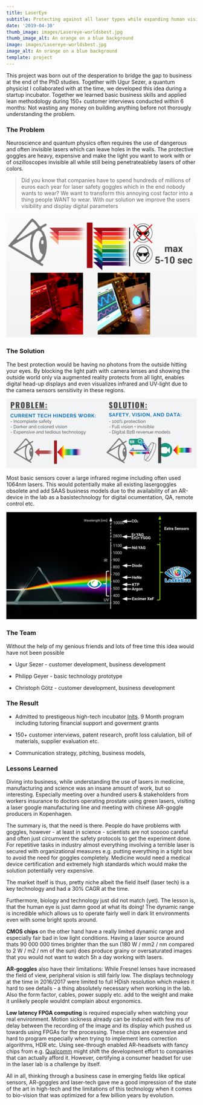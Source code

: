 ```yaml
---
title: LaserEye
subtitle: Protecting against all laser types while expanding human vision
date: '2019-04-30'
thumb_image: images/Lasereye-worldsbest.jpg
thumb_image_alt: An orange on a blue background
image: images/Lasereye-worldsbest.jpg
image_alt: An orange on a blue background
template: project
---
```

This project was born out of the desperation to bridge the gap to business at the end of the PhD studies. Together with Ugur Sezer, a quantum physicist I collaborated with at the time, we developed this idea during a startup incubator. Together we learned basic business skills and applied lean methodology during 150+ customer interviews conducted within 6 months: Not wasting any money on building anything before not thorougly understanding the problem.

### The Problem

Neuroscience and quantum physics often requires the use of dangerous and often invisible lasers which can leave holes in the walls. The protective goggles are heavy, expensive and make the light you want to work with or of oszilloscopes invisible all while still being penetrateableby lasers of other colors.

> Did you know that companies have to spend hundreds of millions of euros each year for laser safety goggles which in the end nobody wants to wear? We want to transform this annoying cost factor into a thing people WANT to wear. With our solution we improve the users visibility and display digital parameters

![](https://raw.githubusercontent.com/Wursthub/fabulous-mahogany-01ad3/master/Lasereye-Problem2.png)

### The Solution

The best protection would be having no photons from the outside hitting your eyes. By blocking the light path with camera lenses and showing the outside world only via augmented reality protects from all light, enables digital head-up displays and even visualizes infrared and UV-light due to the camera sensors sensitivity in these regions.

![](https://raw.githubusercontent.com/Wursthub/fabulous-mahogany-01ad3/master/static/images/Lasereye-Problem.png)

Most basic sensors cover a large infrared regime including often used 1064nm lasers. This would potentially make all existing lasergoggles obsolete and add SAAS business models due to the availability of an AR-device in the lab as a basistechnology for digital ocumentation, QA, remote control etc. 

![](https://raw.githubusercontent.com/Wursthub/fabulous-mahogany-01ad3/master/static/images/Lasereye-spectral%20range.png)

### The Team

Without the help of my genious friends and lots of free time this idea would have not been possible

*   Ugur Sezer - customer development, business development

*   Philipp Geyer - basic technology prototype

*   Christoph Götz - customer development, business development

### The Result

*   Admitted to prestigeous high-tech incubator [Inits](https://www.inits.at/en/home/). 9 Month program including tutoring financial support and goverment grants

*   150+ customer interviews, patent research, profit loss calulation, bill of materials, supplier evaluation etc.

*   Communication strategy, pitching, business models, 

### Lessons Learned

Diving into business, while understanding the use of lasers in medicine, manufacturing and science was an insane amount of work, but so interesting. Especially meeting over a hundred users & stakeholders from workers insurance to doctors operating prostate using green lasers, visiting a laser google manufacturing line and meeting with chinese AR-goggle producers in Kopenhagen. 

The summary is, that the need is there. People do have problems with goggles, however - at least in science - scientists are not sooooo careful and often just circumvent the safety protocols to get the experiment done. For repetitive tasks in industry almost everything involving a terrible laser is secured with organizational measures e.g. putting everything in a tight box to avoid the need for goggles completely. Medicine would need a medical device certification and extremely high standards which would make the solution potentially very expensive. 

The market itself is thus, pretty niche albeit the field itself (laser tech) is a key technology and had a 30% CAGR at the time. 

Furthermore, biology and technology just did not match (yet). The lesson is, that the human eye is just damn good at what its doing! The dynamic range is incredible which allows us to operate fairly well in dark lit environments even with some bright spots around. 

**CMOS chips** on the other hand have a really limited dynamic range and especially fair bad in low light conditions. Having a laser source around thats 90 000 000 times brighter than the sun (180 W / mm2 / nm compared to 2 W / m2 / nm of the sun) does produce grainy or oversaturated images that you would not want to watch 5h a day working with lasers.

**AR-goggles** also have their limitations: While Fresnel lenses have increased the field of view, peripheral vision is still fairly low. The displays  technology at the time in 2016/2017 were limited to full HDish resolution which makes it hard to see details - a thing absolutely necessary when working in the lab. Also the form factor, cables, power supply etc. add to the weight and make it unlikely people wouldnt complain about ergonomics. 

**Low latency FPGA computing** is required especially when watching your real environment. Motion sickness already can be induced with few ms of delay between the recording of the image and its display which pushed us towards using FPGAs for the processing. These chips are expensive and hard to program especially when trying to implement lens correction algorithms, HDR etc. Using see-through enabled AR-headsets with fancy chips from e.g. [Qualcomm](https://www.qualcomm.com/products/snapdragon-xr1-platform) might shift the development effort to companies that can actually afford it. However, certifying a consumer headset for use in the laser lab is a challenge by itself. 

All in all, thinking through a business case in emerging fields like optical sensors, AR-goggles and laser-tech gave me a good impression of the state of the art in high-tech and the limitations of this technology when it comes to bio-vision that was optimized for a few billion years by evolution.



